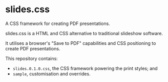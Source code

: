 # slides.css

A CSS framework for creating PDF presentations.

slides.css is a HTML and CSS alternative to traditional slideshow software.

It utilises a browser's "Save to PDF" capabilities and CSS positioning to create
PDF presentations.

This repository contains:

- `slides.0.1.0.css`, the CSS framework powering the print styles; and
- `sample`, customisation and overrides.
